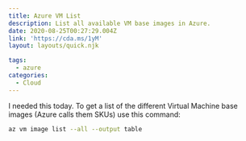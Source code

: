 ```yaml
---
title: Azure VM List
description: List all available VM base images in Azure.
date: 2020-08-25T00:27:29.004Z
link: 'https://cda.ms/1yM'
layout: layouts/quick.njk

tags:
  - azure
categories:
  - Cloud
---
```


I needed this today. To get a list of the different Virtual Machine base images (Azure calls them SKUs) use this command:

```bash
az vm image list --all --output table
```
